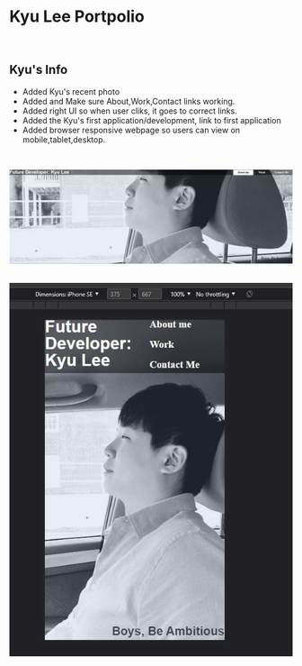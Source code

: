# Kyu Lee Portpolio
<br>

## Kyu's Info
* Added Kyu's recent photo
* Added and Make sure About,Work,Contact links working.
* Added right UI so when user cliks, it goes to correct links.
* Added the Kyu's first application/development, link to first application
* Added browser responsive webpage so users can view on mobile,tablet,desktop.


<br>


![Main](https://github.com/kProtect/Welcome-to-Lee/blob/main/img/Main.JPG?raw=true)
<br>
<br>


![Responsive](https://github.com/kProtect/Welcome-to-Lee/blob/main/img/Responsive.JPG?raw=true)
